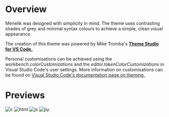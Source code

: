 # Overview
Menelik was designed with simplicity in mind. The theme uses contrasting shades of grey and minimal syntax colours to achieve a simple, clean visual appearance.

The creation of this theme was powered by Mike Tromba's [**Theme Studio for VS Code.**](https://themes.vscode.one/)

Personal customisations can be achieved using the _workbench.colorCustomizations_ and the _editor.tokenColorCustomizations_ in Visual Studio Code's user settings. More information on customisations can be found on [Visual Studio Code's documentation page on theming.](https://code.visualstudio.com/docs/getstarted/themes)
 
# Previews
![c](https://user-images.githubusercontent.com/102671271/161059342-48af2ef1-ed55-4cf3-b526-8ef946146dd9.png?raw=true "C")
![html](https://user-images.githubusercontent.com/102671271/161059392-d8d2b6cd-61c7-41a8-a287-48a0dcf741ff.png?raw=true "HTML")
![js](https://user-images.githubusercontent.com/102671271/161059397-d89f2aae-9d46-462f-86af-7ffd092ad49d.png?raw=true "JS")
![py](https://user-images.githubusercontent.com/102671271/161059388-49b5a067-0f75-4b45-88d8-c832b7832d2b.png?raw=true "Python")
